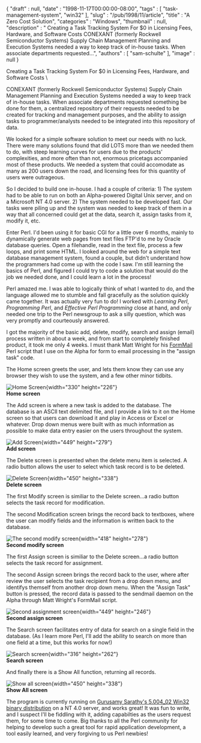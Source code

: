 {
   "draft" : null,
   "date" : "1998-11-17T00:00:00-08:00",
   "tags" : [
      "task-management-system",
      "win32"
   ],
   "slug" : "/pub/1998/11/article",
   "title" : "A Zero Cost Solution",
   "categories" : "Windows",
   "thumbnail" : null,
   "description" : " Creating a Task Tracking System For $0 in Licensing Fees, Hardware, and Software Costs CONEXANT (formerly Rockwell Semiconductor Systems) Supply Chain Management Planning and Execution Systems needed a way to keep track of in-house tasks. When associate departments requested...",
   "authors" : [
      "sam-schulte"
   ],
   "image" : null
}





Creating a Task Tracking System For \$0 in Licensing Fees, Hardware, and
Software Costs
\

CONEXANT (formerly Rockwell Semiconductor Systems) Supply Chain
Management Planning and Execution Systems needed a way to keep track of
in-house tasks. When associate departments requested something be done
for them, a centralized repository of their requests needed to be
created for tracking and management purposes, and the ability to assign
tasks to programmer/analysts needed to be integrated into this
repository of data.

We looked for a simple software solution to meet our needs with no luck.
There were many solutions found that did LOTS more than we needed them
to do, with steep learning curves for users due to the products'
complexities, and more often than not, enormous pricetags accompanied
most of these products. We needed a system that could accomodate as many
as 200 users down the road, and licensing fees for this quantity of
users were outrageous.

So I decided to build one in-house. I had a couple of criteria: 1) The
system had to be able to run on both an Alpha-powered Digital Unix
server, and on a Microsoft NT 4.0 server. 2) The system needed to be
developed fast. Our tasks were piling up and the system was needed to
keep track of them in a way that all concerned could get at the data,
search it, assign tasks from it, modify it, etc.

Enter Perl. I'd been using it for basic CGI for a little over 6 months,
mainly to dynamically generate web pages from text files FTP'd to me by
Oracle database queries. Open a filehandle, read in the text file,
process a few loops, and print some HTML. I looked around the web for a
simple text database management system, found a couple, but didn't
understand how the programmers had come up with the code I saw. I'm
still learning the basics of Perl, and figured I could try to code a
solution that would do the job we needed done, and I could learn a lot
in the process!

Perl amazed me. I was able to logically think of what I wanted to do,
and the language allowed me to stumble and fall gracefully as the
solution quickly came together. It was actually very fun to do! I worked
with *Learning Perl*, *Programming Perl*, and *Effective Perl
Programming* close at hand, and only needed one trip to the Perl
newsgroup to ask a silly question, which was very promptly and
courteously answered.

I got the majority of the basic add, delete, modify, search and assign
(email) process written in about a week, and from start to completely
finished product, it took me only 4 weeks. I must thank Matt Wright for
his [FormMail](http://www.worldwidemart.com/scripts/) Perl script that I
use on the Alpha for form to email processing in the "assign task" code.

The Home screen greets the user, and lets them know they can use any
browser they wish to use the system, and a few other minor tidbits.

![Home Screen](/images/_pub_1998_11_article/home.gif){width="330"
height="226"}\
**Home screen**

The Add screen is where a new task is added to the database. The
database is an ASCII text delimited file, and I provide a link to it on
the Home screen so that users can download it and play in Access or
Excel or whatever. Drop down menus were built with as much information
as possible to make data entry easier on the users throughout the
system.

![Add Screen](/images/_pub_1998_11_article/add.gif){width="449"
height="279"}\
**Add screen**

The Delete screen is presented when the delete menu item is selected. A
radio button allows the user to select which task record is to be
deleted.

![Delete Screen](/images/_pub_1998_11_article/delete.gif){width="450"
height="338"}\
**Delete screen**

The first Modify screen is similiar to the Delete screen...a radio
button selects the task record for modification.

The second Modification screen brings the record back to textboxes,
where the user can modify fields and the information is written back to
the database.

![The second modify
screen](/images/_pub_1998_11_article/modify.gif){width="418"
height="278"}\
**Second modify screen**

The first Assign screen is similiar to the Delete screen...a radio
button selects the task record for assignment.

The second Assign screen brings the record back to the user, where after
review the user selects the task recipient from a drop down menu, and
identifys themself from another drop down menu. When the "Assign Task"
button is pressed, the record data is passed to the sendmail daemon on
the Alpha through Matt Wright's FormMail script.

![Second assignment
screen](/images/_pub_1998_11_article/assign.gif){width="449"
height="246"}\
**Second assign screen**

The Search screen facilitates entry of data for search on a single field
in the database. (As I learn more Perl, I'll add the ability to search
on more than one field at a time, but this works for now!)

![Search screen](/images/_pub_1998_11_article/search.gif){width="316"
height="262"}\
**Search screen**

And finally there is a Show All function, returning all records.

![Show all screen](/images/_pub_1998_11_article/showall.gif){width="450"
height="338"}\
**Show All screen**

The program is currently running on [Gurusamy Sarathy's 5.004\_02 Win32
binary distribution](/CPAN-local/ports/win32/Standard/x86/) on a NT 4.0
server, and works great! It was fun to write, and I suspect I'll be
fiddling with it, adding capabilties as the users request them, for some
time to come. Big thanks to all the Perl community for helping to
develop such a great tool for rapid application development, a tool
easily learned, and very forgiving to us Perl newbies!


